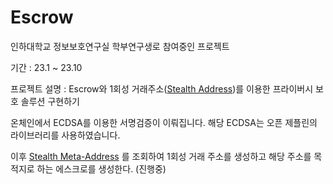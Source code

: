 # Escrow

인하대학교 정보보호연구실 학부연구생로 참여중인 프로젝트

기간 : 23.1 ~ 23.10

프로젝트 설명 : Escrow와 1회성 거래주소([Stealth Address](https://eips.ethereum.org/EIPS/eip-5564))를 이용한 프라이버시 보호 솔루션 구현하기

온체인에서 ECDSA를 이용한 서명검증이 이뤄집니다. 해당 ECDSA는 오픈 제플린의 라이브러리를 사용하였습니다.

이후 [Stealth Meta-Address](https://eips.ethereum.org/EIPS/eip-6538) 를 조회하여 1회성 거래 주소를 생성하고 해당 주소를 목적지로 하는 에스크로를 생성한다. (진행중)

